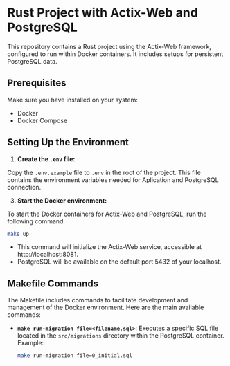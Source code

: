 # Rust Project with Actix-Web and PostgreSQL

This repository contains a Rust project using the Actix-Web framework, configured to run within Docker containers. It includes setups for persistent PostgreSQL data.

## Prerequisites

Make sure you have installed on your system:

- Docker
- Docker Compose

## Setting Up the Environment

1. **Create the `.env` file:**

  Copy the `.env.example` file to `.env` in the root of the project. This file contains the environment variables needed for Aplication and PostgreSQL connection.

3. **Start the Docker environment:**

  To start the Docker containers for Actix-Web and PostgreSQL, run the following command:

  ```bash
  make up
  ```

- This command will initialize the Actix-Web service, accessible at http://localhost:8081.
-	PostgreSQL will be available on the default port 5432 of your localhost.

## Makefile Commands

The Makefile includes commands to facilitate development and management of the Docker environment. Here are the main available commands:

- **`make run-migration file=<filename.sql>`**: Executes a specific SQL file located in the `src/migrations` directory within the PostgreSQL container. Example:

  ```bash
  make run-migration file=0_initial.sql
  ```
